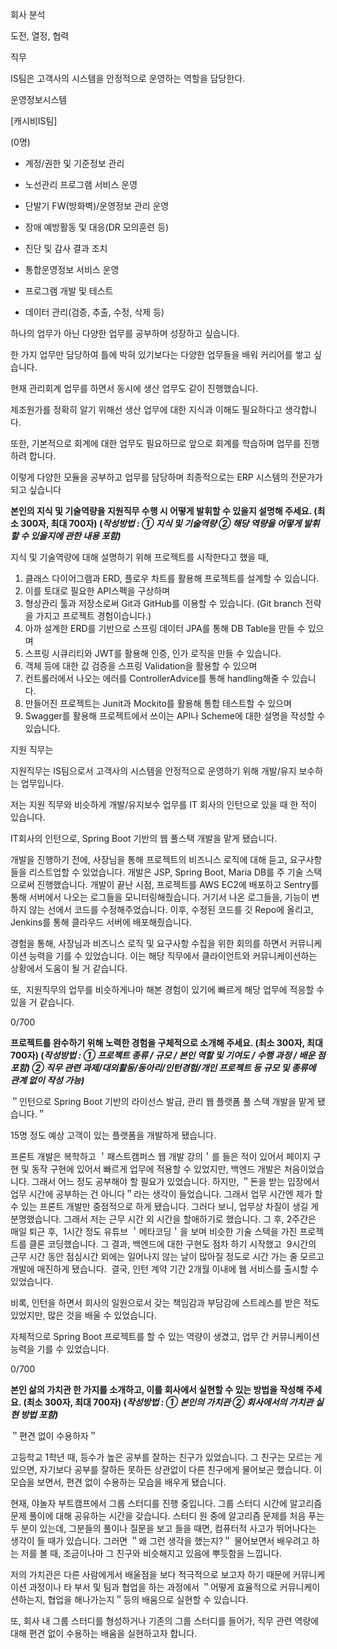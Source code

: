 회사 분석

도전, 열정, 협력

직무

IS팀은 고객사의 시스템을 안정적으로 운영하는 역할을 담당한다.

운영정보시스템

[캐시비IS팀]

(0명)

- 계정/권한 및 기준정보 관리

- 노선관리 프로그램 서비스 운영

- 단발기 FW(방화벽)/운영정보 관리 운영

- 장애 예방활동 및 대응(DR 모의훈련 등) 

- 진단 및 감사 결과 조치 

- 통합운영정보 서비스 운영

- 프로그램 개발 및 테스트 

- 데이터 관리(검증, 추출, 수정, 삭제 등) 

하나의 업무가 아닌 다양한 업무를 공부하며 성장하고 싶습니다.

한 가지 업무만 담당하여 틀에 박혀 있기보다는 다양한 업무들을 배워 커리어를 쌓고 싶습니다.

현재 관리회계 업무를 하면서 동시에 생산 업무도 같이 진행했습니다.

제조원가를 정확히 알기 위해선 생산 업무에 대한 지식과 이해도 필요하다고 생각합니다.

또한, 기본적으로 회계에 대한 업무도 필요하므로 앞으로 회계를 학습하며 업무를 진행하려 합니다.

이렇게 다양한 모듈을 공부하고 업무를 담당하며 최종적으로는 ERP 시스템의 전문가가 되고 싶습니다

**본인의 지식 및 기술역량을 지원직무 수행 시 어떻게 발휘할 수 있을지 설명해 주세요. (최소 300자, 최대 700자) (*작성방법 : ① 지식 및 기술역량 ② 해당 역량을 어떻게 발휘할 수 있을지에 관한 내용 포함)***

지식 및 기술역량에 대해 설명하기 위해 프로젝트를 시작한다고 했을 때,

1. 클래스 다이어그램과 ERD, 플로우 차트를 활용해 프로젝트를 설계할 수 있습니다.
2. 이를 토대로 필요한 API스펙을 구상하며
3. 형상관리 툴과 저장소로써 Git과 GitHub를 이용할 수 있습니다. (Git branch 전략을 가지고 프로젝트 경험이습니다.)
4. 아까 설계한 ERD를 기반으로 스프링 데이터 JPA를 통해 DB Table을 만들 수 있으며
5. 스프링 시큐리티와 JWT를 활용해 인증, 인가 로직을 만들 수 있습니다.
6. 객체 등에 대한 값 검증을 스프링 Validation을 활용할 수 있으며
7. 컨트롤러에서 나오는 에러를 ControllerAdvice를 통해 handling해줄 수 있습니다.
8. 만들어진 프로젝트는 Junit과 Mockito를 활용해 통합 테스트할 수 있으며
9. Swagger를 활용해 프로젝트에서 쓰이는 API나 Scheme에 대한 설명을 작성할 수 있습니다.       

지원 직무는 



지원직무는 IS팀으로서 고객사의 시스템을 안정적으로 운영하기 위해 개발/유지 보수하는 업무입니다.

저는 지원 직무와 비슷하게 개발/유지보수 업무를 IT 회사의 인턴으로 있을 때 한 적이 있습니다.

IT회사의 인턴으로, Spring Boot 기반의 웹 풀스택 개발을 맡게 됐습니다.

개발을 진행하기 전에, 사장님을 통해 프로젝트의 비즈니스 로직에 대해 듣고, 요구사항들을 리스트업할 수 있었습니다. 개발은 JSP, Spring Boot, Maria DB를 주 기술 스택으로써 진행했습니다. 개발이 끝난 시점, 프로젝트를 AWS EC2에 배포하고 Sentry를 통해 서버에서 나오는 로그들을 모니터링해줬습니다. 거기서 나온 로그들을, 기능이 변하지 않는 선에서 코드를 수정해주었습니다. 이후, 수정된 코드를 깃 Repo에 올리고, Jenkins를 통해 클라우드 서버에 배포해줬습니다.

경험을 통해, 사장님과 비즈니스 로직 및 요구사항 수집을 위한 회의를 하면서 커뮤니케이션 능력을 기를 수 있었습니다. 이는 해당 직무에서 클라이언트와 커뮤니케이션하는 상황에서 도움이 될 거 같습니다.

또,  지원직무의 업무를 비슷하게나마 해본 경험이 있기에 빠르게 해당 업무에 적응할 수 있을 거 같습니다.

0/700

**프로젝트를 완수하기 위해 노력한 경험을 구체적으로 소개해 주세요. (최소 300자, 최대 700자) (*작성방법 : ① 프로젝트 종류 / 규모 / 본인 역할 및 기여도 / 수행 과정 / 배운 점 포함) ② 직무 관련 과제/대외활동/동아리/인턴경험/개인 프로젝트 등 규모 및 종류에 관계 없이 작성 가능)***

＂인턴으로 Spring Boot 기반의 라이선스 발급, 관리 웹 플랫폼 풀 스택 개발을 맡게 됐습니다.＂

15명 정도 예상 고객이 있는 플랫폼을 개발하게 됐습니다.

프론트 개발은 복학하고 ＇패스트캠퍼스 웹 개발 강의＇를 들은 적이 있어서 페이지 구현 및 동작 구현에 있어서 빠르게 업무에 적용할 수 있었지만, 백엔드 개발은 처음이었습니다. 그래서 어느 정도 공부해야 할 필요가 있었습니다. 하지만, ＂돈을 받는 입장에서 업무 시간에 공부하는 건 아니다＂라는 생각이 들었습니다. 그래서 업무 시간엔 제가 할 수 있는 프론트 개발만 중점적으로 하게 됐습니다. 그러다 보니, 업무상 차질이 생길 게 분명했습니다. 그래서 저는 근무 시간 외 시간을 할애하기로 했습니다. 그 후, 2주간은 매일 퇴근 후,  1시간 정도 유튜브 ＇메타코딩＇을 보며 비슷한 기술 스택을 가진 프로젝트를 클론 코딩했습니다. 그 결과, 백엔드에 대한 구현도 점차 하기 시작했고  9시간의 근무 시간 동안 점심시간 외에는 일어나지 않는 날이 많아질 정도로 시간 가는 줄 모르고 개발에 매진하게 됐습니다.  결국, 인턴 계약 기간 2개월 이내에 웹 서비스를 출시할 수 있었습니다.

비록, 인턴을 하면서 회사의 일원으로서 갖는 책임감과 부담감에 스트레스를 받은 적도 있었지만, 많은 것을 배울 수 있었습니다.

자체적으로 Spring Boot 프로젝트를 할 수 있는 역량이 생겼고, 업무 간 커뮤니케이션 능력을 기를 수 있었습니다.

0/700

**본인 삶의 가치관 한 가지를 소개하고, 이를 회사에서 실현할 수 있는 방법을 작성해 주세요. (최소 300자, 최대 700자) (*작성방법 : ① 본인의 가치관 ② 회사에서의 가치관 실현 방법 포함)***

＂편견 없이 수용하자＂

고등학교 1학년 때, 등수가 높은 공부를 잘하는 친구가 있었습니다. 그 친구는 모르는 게 있으면, 자기보다 공부를 잘하든 못하든 상관없이 다른 친구에게 물어보곤 했습니다. 이 모습을 보면서, 편견 없이 수용하는 모습을 배우게 됐습니다. 

현재, 야놀자 부트캠프에서 그룹 스터디를 진행 중입니다. 그룹 스터디 시간에 알고리즘 문제 풀이에 대해 공유하는 시간을 갖습니다. 스터디 원 중에 알고리즘 문제를 처음 푸는 두 분이 있는데, 그분들의 풀이나 질문을 보고 들을 때면, 컴퓨터적 사고가 뛰어나다는 생각이 들 때가 있습니다. 그러면 ＂왜 그런 생각을 했는지?＂ 물어보면서 배우려고 하는 저를 볼 때, 조금이나마 그 친구와 비슷해지고 있음에 뿌듯함을 느낍니다.

저의 가치관은 다른 사람에게서 배울점을 보다 적극적으로 보고자 하기 때문에 커뮤니케이션 과정이나 타 부서 및 팀과 협업을 하는 과정에서 ＂어떻게 효율적으로 커뮤니케이션하는지, 협업을 해나가는지＂등의 배움으로 실현할 수 있습니다.

또, 회사 내 그룹 스터디를 형성하거나 기존의 그룹 스터디를 들어가, 직무 관련 역량에 대해 편견 없이 수용하는 배움을 실현하고자 합니다.